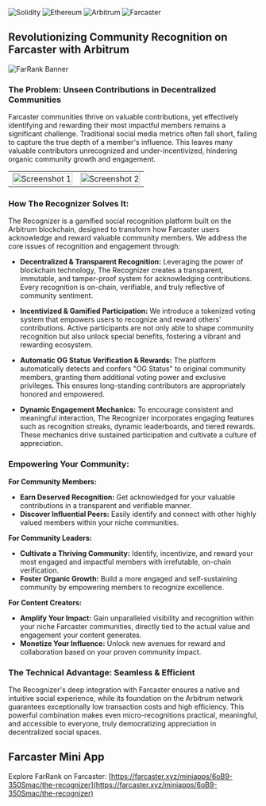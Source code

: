 ![Solidity](https://img.shields.io/badge/Solidity-363636?style=for-the-badge&logo=solidity&logoColor=white) ![Ethereum](https://img.shields.io/badge/Ethereum-3C3C3D?style=for-the-badge&logo=ethereum&logoColor=white) ![Arbitrum](https://img.shields.io/badge/Arbitrum-28A0F0?style=for-the-badge&logo=arbitrum&logoColor=white) ![Farcaster](https://img.shields.io/badge/Farcaster-855DCD?style=for-the-badge&logo=farcaster&logoColor=white)

## Revolutionizing Community Recognition on Farcaster with Arbitrum 

![FarRank Banner](Banner/Banner.png)

### The Problem: Unseen Contributions in Decentralized Communities

Farcaster communities thrive on valuable contributions, yet effectively identifying and rewarding their most impactful members remains a significant challenge. Traditional social media metrics often fall short, failing to capture the true depth of a member's influence. This leaves many valuable contributors unrecognized and under-incentivized, hindering organic community growth and engagement.

<table style="width:100%">
  <tr>
    <td style="width:50%; text-align:center;">
      <img src="Banner/image-1.png" alt="Screenshot 1" style="width:100%;">
    </td>
    <td style="width:50%; text-align:center;">
      <img src="Banner/Banner.png" alt="Screenshot 2" style="width:100%;">
    </td>
  </tr>
</table>

### How The Recognizer Solves It:

The Recognizer is a gamified social recognition platform built on the Arbitrum blockchain, designed to transform how Farcaster users acknowledge and reward valuable community members. We address the core issues of recognition and engagement through:

*   **Decentralized & Transparent Recognition:** Leveraging the power of blockchain technology, The Recognizer creates a transparent, immutable, and tamper-proof system for acknowledging contributions. Every recognition is on-chain, verifiable, and truly reflective of community sentiment.

*   **Incentivized & Gamified Participation:** We introduce a tokenized voting system that empowers users to recognize and reward others' contributions. Active participants are not only able to shape community recognition but also unlock special benefits, fostering a vibrant and rewarding ecosystem.

*   **Automatic OG Status Verification & Rewards:** The platform automatically detects and confers "OG Status" to original community members, granting them additional voting power and exclusive privileges. This ensures long-standing contributors are appropriately honored and empowered.

*   **Dynamic Engagement Mechanics:** To encourage consistent and meaningful interaction, The Recognizer incorporates engaging features such as recognition streaks, dynamic leaderboards, and tiered rewards. These mechanics drive sustained participation and cultivate a culture of appreciation.

### Empowering Your Community:

**For Community Members:**
*   **Earn Deserved Recognition:** Get acknowledged for your valuable contributions in a transparent and verifiable manner.
*   **Discover Influential Peers:** Easily identify and connect with other highly valued members within your niche communities.

**For Community Leaders:**
*   **Cultivate a Thriving Community:** Identify, incentivize, and reward your most engaged and impactful members with irrefutable, on-chain verification.
*   **Foster Organic Growth:** Build a more engaged and self-sustaining community by empowering members to recognize excellence.

**For Content Creators:**
*   **Amplify Your Impact:** Gain unparalleled visibility and recognition within your niche Farcaster communities, directly tied to the actual value and engagement your content generates.
*   **Monetize Your Influence:** Unlock new avenues for reward and collaboration based on your proven community impact.

### The Technical Advantage: Seamless & Efficient

The Recognizer's deep integration with Farcaster ensures a native and intuitive social experience, while its foundation on the Arbitrum network guarantees exceptionally low transaction costs and high efficiency. This powerful combination makes even micro-recognitions practical, meaningful, and accessible to everyone, truly democratizing appreciation in decentralized social spaces.

## Farcaster Mini App
Explore FarRank on Farcaster: [https://farcaster.xyz/miniapps/6oB9-350Smac/the-recognizer](https://farcaster.xyz/miniapps/6oB9-350Smac/the-recognizer)
